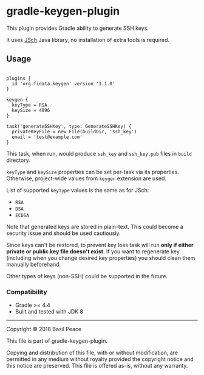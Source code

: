 gradle-keygen-plugin
====================

This plugin provides Gradle ability to generate SSH keys.

It uses [JSch](http://www.jcraft.com/jsch/) Java library,
no installation of extra tools is required.

## Usage
```

plugins {
  id 'org.fidata.keygen' version '1.1.0'
}

keygen {
  keyType = RSA
  keySize = 4096
}

task('generateSSHKey', type: GenerateSSHKey) {
  privateKeyFile = new File(buildDir, 'ssh_key')
  email = 'test@example.com'
}
```

This task, when run, would produce `ssh_key` and `ssh_key.pub` files
in `build` directory.

`keyType` and `keySize` properties can be set per-task via its properties.
Otherwise, project-wide values from `keygen` extension are used.

List of supported `keyType` values is the same as for JSch:
*   `RSA`
*   `DSA`
*   `ECDSA`

Note that generated keys are stored in plain-text.
This could become a security issue and should be used cautiously.

Since keys can't be restored, to prevent key loss task will run
**only if either private or public key file doesn't exist**.
If you want to regenerate key (including when you change desired key
properties) you should clean them manually beforehand.

Other types of keys (non-SSH) could be supported in the future.


### Compatibility

*   Gradle >= 4.4
*   Built and tested with JDK 8


------------------------------------------------------------------------
Copyright © 2018  Basil Peace

This file is part of gradle-keygen-plugin.

Copying and distribution of this file, with or without modification,
are permitted in any medium without royalty provided the copyright
notice and this notice are preserved.  This file is offered as-is,
without any warranty.
